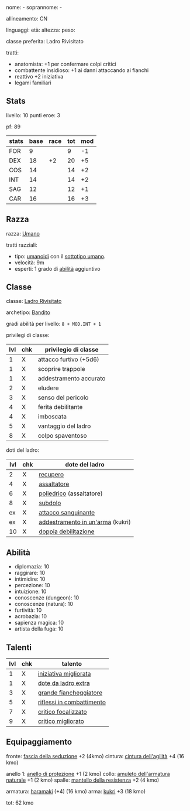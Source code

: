nome: -
soprannome: -

allineamento: CN

linguaggi: 
età: 
altezza: 
peso: 

classe preferita: Ladro Rivisitato

tratti:
 - anatomista: +1 per confermare colpi critici
 - combattente insidioso: +1 ai danni attaccando ai fianchi
 - reattivo +2 iniziativa
 - legami familiari
## Stats

livello: 10
punti eroe: 3

pf: 89

| stats | base | race | tot | mod |
| ----- | ---- | ---- | --- | --- |
| FOR   | 9    |      | 9   | -1  |
| DEX   | 18   | +2   | 20  | +5  |
| COS   | 14   |      | 14  | +2  |
| INT   | 14   |      | 14  | +2  |
| SAG   | 12   |      | 12  | +1  |
| CAR   | 16   |      | 16  | +3  |

## Razza

razza: [Umano]()

tratti razziali:
 - tipo: [umanoidi](https://golarion.altervista.org/wiki/Razze/Qualit%C3%A0#Umanoide_\(0_PR\) "Razze/Qualità") con il [sottotipo umano](https://golarion.altervista.org/wiki/Sottotipo_Umano "Sottotipo Umano").
 - velocità: 9m
 - esperti: 1 grado di [abilità](https://golarion.altervista.org/wiki/Abilit%C3%A0 "Abilità") aggiuntivo

## Classe

classe: [Ladro Rivisitato]()

archetipo: [Bandito](https://golarion.altervista.org/wiki/Ladro/Archetipi#Bandito)

gradi abilità per livello: `8 + MOD.INT + 1`

privilegi di classe:

| lvl | chk | privilegio di classe   |
| --- | --- | ---------------------- |
| 1   | X   | attacco furtivo (+5d6) |
| 1   | X   | scoprire trappole      |
| 1   | X   | addestramento accurato |
| 2   | X   | eludere                |
| 3   | X   | senso del pericolo     |
| 4   | X   | ferita debilitante     |
| 4   | X   | imboscata              |
| 5   | X   | vantaggio del ladro    |
| 8   | X   | colpo spaventoso       |

doti del ladro:

| lvl | chk | dote del ladro                                                                                                                   |
| --- | --- | -------------------------------------------------------------------------------------------------------------------------------- |
| 2   | X   | [recupero](https://golarion.altervista.org/wiki/Ladro_Rivisitato/Doti_da_Ladro#Recupero_\(Str\))                                 |
| 4   | X   | [assaltatore](https://golarion.altervista.org/wiki/Ladro_Rivisitato/Doti_da_Ladro#Assaltatore_\(Str\))                           |
| 6   | X   | [poliedrico](https://golarion.altervista.org/wiki/Ladro_Rivisitato/Doti_da_Ladro#Poliedrico_\(Str\)) (assaltatore)               |
| 8   | X   | [subdolo](https://golarion.altervista.org/wiki/Ladro_Rivisitato/Doti_da_Ladro#Subdolo*_\(Str\))                                  |
| ex  | X   | [attacco sanguinante](https://golarion.altervista.org/wiki/Ladro_Rivisitato/Doti_da_Ladro#Attacco_Sanguinante*_\(Str\))          |
| ex  | X   | [addestramento in un'arma](https://golarion.altervista.org/wiki/Ladro_Rivisitato/Doti_da_Ladro#Addestramento_in_un'Arma) (kukri) |
| 10  | X   | [doppia debilitazione](https://golarion.altervista.org/wiki/Ladro_Rivisitato/Doti_da_Ladro#Doppia_Debilitazione*_\(Str\))        |

## Abilità

 - diplomazia: 10
 - raggirare: 10
 - intimidire: 10
 - percezione: 10
 - intuizione: 10
 - conoscenze (dungeon): 10
 - conoscenze (natura): 10
 - furtività: 10
 - acrobazia: 10
 - sapienza magica: 10
 - artista della fuga: 10

## Talenti

| lvl | chk | talento                                                                                     |
| --- | --- | ------------------------------------------------------------------------------------------- |
| 1   | X   | [iniziativa migliorata](https://golarion.altervista.org/wiki/Iniziativa_Migliorata)         |
| 1   | X   | [dote da ladro extra](https://golarion.altervista.org/wiki/Dote_da_Ladro_Extra)             |
| 3   | X   | [grande fiancheggiatore](https://golarion.altervista.org/wiki/Grande_Fiancheggiatore)       |
| 5   | X   | [riflessi in combattimento](https://golarion.altervista.org/wiki/Riflessi_in_Combattimento) |
| 7   | X   | [critico focalizzato](https://golarion.altervista.org/wiki/Critico_Focalizzato)             |
| 9   | X   | [critico migliorato](https://golarion.altervista.org/wiki/Critico_Migliorato)               |

## Equipaggiamento

fronte: [fascia della seduzione](https://golarion.altervista.org/wiki/Fascia_della_Seduzione) +2 (4kmo)
cintura: [cintura dell'agilità](https://golarion.altervista.org/wiki/Cintura_dell%27Agilit%C3%A0) +4 (16 kmo)

anello 1: [anello di protezione](https://golarion.altervista.org/wiki/Anello_di_Protezione) +1 (2 kmo)
collo: [amuleto dell'armatura naturale](https://golarion.altervista.org/wiki/Amuleto_dell%27Armatura_Naturale) +1 (2 kmo)
spalle: [mantello della resistenza](https://golarion.altervista.org/wiki/Mantello_della_Resistenza) +2 (4 kmo)

armatura: [haramaki](https://golarion.altervista.org/wiki/Armature/Haramaki) (+4) (16 kmo)
arma: [kukri](https://golarion.altervista.org/wiki/Armi/Kukri) +3 (18 kmo)

tot: 62 kmo
